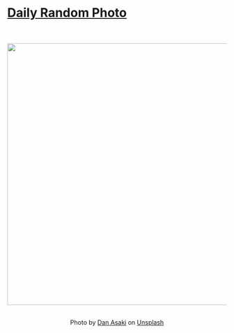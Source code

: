 # [Daily Random Photo](https://www.dailyrandomphoto.com/)

<div align="center">
  <br>
  <br>
  <a href="https://www.dailyrandomphoto.com/p/2024/2024-11-29/"><img src="https://images.unsplash.com/photo-1730405704088-3d8f36e32b62?crop=entropy&cs=tinysrgb&fit=max&fm=jpg&ixid=M3w3NzUwOHwwfDF8cmFuZG9tfHx8fHx8fHx8MTczMjg0MDk3NHw&ixlib=rb-4.0.3&q=80&w=1080" width="600px"></a>
  <br>
  <br>
  <p class="has-text-grey">Photo by <a href="https://unsplash.com/@danasaki?utm_source=Daily%20Random%20Photo&amp;utm_medium=referral" target="_blank" rel="noopener noreferrer">Dan Asaki</a> on <a href="https://unsplash.com/photos/a-green-field-with-houses-in-the-distance-vIRNXV87cro?utm_source=Daily%20Random%20Photo&amp;utm_medium=referral" target="_blank" rel="noopener noreferrer">Unsplash</a></p>
</div>
